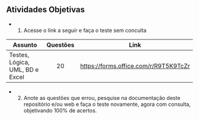 ## Atividades Objetivas
- 1. Acesse o link a seguir e faça o teste sem conculta

|Assunto|Questões|Link|
|-|:-:|-|
|Testes, Lógica, UML, BD e Excel|20|https://forms.office.com/r/R9T5K9TcZr|

- 2. Anote as questões que errou, pesquise na documentação deste repositório e/ou web e faça o teste novamente, agora com consulta, objetivando 100% de acertos.